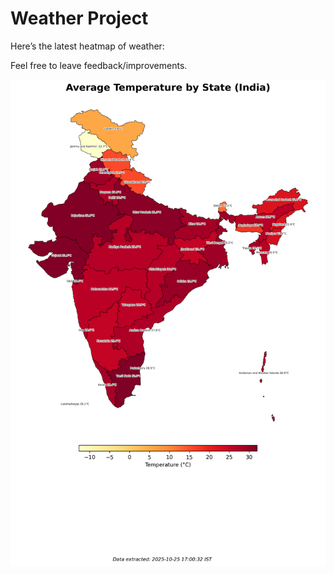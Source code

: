 # Weather Project

Here’s the latest heatmap of weather:

Feel free to leave feedback/improvements.

![India Heatmap](docs/assets/india_heatmap.png?v=FCB4DA)
